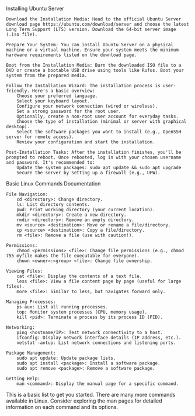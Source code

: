 Installing Ubuntu Server

    Download the Installation Media: Head to the official Ubuntu Server download page https://ubuntu.com/download/server and choose the latest Long Term Support (LTS) version. Download the 64-bit server image (.iso file).

    Prepare Your System: You can install Ubuntu Server on a physical machine or a virtual machine. Ensure your system meets the minimum hardware requirements listed on the download page.

    Boot from the Installation Media: Burn the downloaded ISO file to a DVD or create a bootable USB drive using tools like Rufus. Boot your system from the prepared media.

    Follow the Installation Wizard: The installation process is user-friendly. Here's a basic overview:
        Choose your preferred language.
        Select your keyboard layout.
        Configure your network connection (wired or wireless).
        Set a strong password for the root user.
        Optionally, create a non-root user account for everyday tasks.
        Choose the type of installation (minimal or server with graphical desktop).
        Select the software packages you want to install (e.g., OpenSSH server for remote access).
        Review your configuration and start the installation.

    Post-Installation Tasks: After the installation finishes, you'll be prompted to reboot. Once rebooted, log in with your chosen username and password. It's recommended to:
        Update the system packages: sudo apt update && sudo apt upgrade
        Secure the server by setting up a firewall (e.g., UFW).

Basic Linux Commands Documentation

    File Navigation:
        cd <directory>: Change directory.
        ls: List directory contents.
        pwd: Print working directory (your current location).
        mkdir <directory>: Create a new directory.
        rmdir <directory>: Remove an empty directory.
        mv <source> <destination>: Move or rename a file/directory.
        cp <source> <destination>: Copy a file/directory.
        rm <file>: Remove a file (use with caution!).

    Permissions:
        chmod <permissions> <file>: Change file permissions (e.g., chmod 755 myfile makes the file executable for everyone).
        chown <owner>:<group> <file>: Change file ownership.

    Viewing Files:
        cat <file>: Display the contents of a text file.
        less <file>: View a file content page by page (useful for large files).
        more <file>: Similar to less, but navigates forward only.

    Managing Processes:
        ps aux: List all running processes.
        top: Monitor system processes (CPU, memory usage).
        kill <pid>: Terminate a process by its process ID (PID).

    Networking:
        ping <hostname/IP>: Test network connectivity to a host.
        ifconfig: Display network interface details (IP address, etc.).
        netstat -antup: List network connections and listening ports.

    Package Management:
        sudo apt update: Update package lists.
        sudo apt install <package>: Install a software package.
        sudo apt remove <package>: Remove a software package.

    Getting Help:
        man <command>: Display the manual page for a specific command.

This is a basic list to get you started. There are many more commands available in Linux. Consider exploring the man pages for detailed information on each command and its options.

